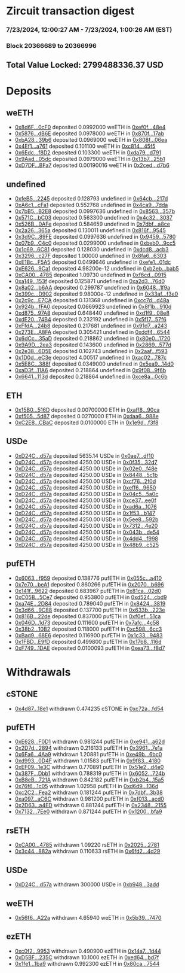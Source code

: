 # Zircuit transaction digest
### 7/23/2024, 12:00:27 AM - 7/23/2024, 1:00:26 AM (EST)
### Block 20366689 to 20366996

## Total Value Locked: 2799488336.37 USD

# Deposits
## weETH
- [0x8d6F...0cF0](https://etherscan.io/address/0x8d6FcBE7402a7169081Aa57720bb576DE1130cF0) deposited 0.0992000 weETH in [0xef0f...48e4](https://etherscan.io/tx/0x8d6FcBE7402a7169081Aa57720bb576DE1130cF0)
- [0x5876...dB6E](https://etherscan.io/address/0x58769DC0EEE22B7CCcB3E488b079A82A730EdB6E) deposited 0.0978000 weETH in [0x870f...17ab](https://etherscan.io/tx/0x58769DC0EEE22B7CCcB3E488b079A82A730EdB6E)
- [0xbA28...39b6](https://etherscan.io/address/0xbA28E77d0bCeA4D2B0c7A97604408a08458739b6) deposited 0.0969000 weETH in [0x808f...06ea](https://etherscan.io/tx/0xbA28E77d0bCeA4D2B0c7A97604408a08458739b6)
- [0x4Ef1...a761](https://etherscan.io/address/0x4Ef1DEe12757410709Ed0d36Fafece78A370a761) deposited 0.101100 weETH in [0xc814...45f5](https://etherscan.io/tx/0x4Ef1DEe12757410709Ed0d36Fafece78A370a761)
- [0x6Edc...f8D2](https://etherscan.io/address/0x6Edc9EA26DDd8Cb5EB3400260259D0C3EAFFf8D2) deposited 0.103300 weETH in [0xda79...d791](https://etherscan.io/tx/0x6Edc9EA26DDd8Cb5EB3400260259D0C3EAFFf8D2)
- [0x9Aad...05dc](https://etherscan.io/address/0x9Aad8919EAFDBFbce3B6Ea6821986c75B85105dc) deposited 0.0979000 weETH in [0x13b7...25b1](https://etherscan.io/tx/0x9Aad8919EAFDBFbce3B6Ea6821986c75B85105dc)
- [0xD7DF...BFa7](https://etherscan.io/address/0xD7DF7E085214743530afF339aFC420c7c720BFa7) deposited 0.00190016 weETH in [0x2ced...d7b6](https://etherscan.io/tx/0xD7DF7E085214743530afF339aFC420c7c720BFa7)
## undefined
- [0xfeB5...2245](https://etherscan.io/address/0xfeB536d0aed57B1023b1fFb4A3b388748f112245) deposited 0.128793 undefined in [0x64cb...217d](https://etherscan.io/tx/0xfeB536d0aed57B1023b1fFb4A3b388748f112245)
- [0xA6c1...cFa1](https://etherscan.io/address/0xA6c1Db7f1EF5501d79b5e4e6c2C8beBdBADAcFa1) deposited 0.552768 undefined in [0x4ca9...7dda](https://etherscan.io/tx/0xA6c1Db7f1EF5501d79b5e4e6c2C8beBdBADAcFa1)
- [0x7bB5...B2E8](https://etherscan.io/address/0x7bB5031ABcd7Df92097560c25E5b1cfde987B2E8) deposited 0.0997636 undefined in [0x8563...357b](https://etherscan.io/tx/0x7bB5031ABcd7Df92097560c25E5b1cfde987B2E8)
- [0x571C...bC03](https://etherscan.io/address/0x571CA3CE592E294c9dc63Ec1191E714F60ADbC03) deposited 0.563300 undefined in [0x4c32...3037](https://etherscan.io/tx/0x571CA3CE592E294c9dc63Ec1191E714F60ADbC03)
- [0x526B...0AFe](https://etherscan.io/address/0x526B3F77E16EcFE3f7f3815E1F1f19D44De00AFe) deposited 0.584659 undefined in [0x7dbf...a8ce](https://etherscan.io/tx/0x526B3F77E16EcFE3f7f3815E1F1f19D44De00AFe)
- [0x2a26...365a](https://etherscan.io/address/0x2a26F00A4A77Dbc83bcdB6f2d6AD3531F5FC365a) deposited 0.130011 undefined in [0x816f...9545](https://etherscan.io/tx/0x2a26F00A4A77Dbc83bcdB6f2d6AD3531F5FC365a)
- [0x3d9C...89FE](https://etherscan.io/address/0x3d9C97137449951F69cBe6a9cCAc6121274a89FE) deposited 0.0997636 undefined in [0x9459...5780](https://etherscan.io/tx/0x3d9C97137449951F69cBe6a9cCAc6121274a89FE)
- [0x07b9...C4c0](https://etherscan.io/address/0x07b9F18ae89C164B8be13Dc493AcaDbC7497C4c0) deposited 0.0299000 undefined in [0xbeb0...9cc5](https://etherscan.io/tx/0x07b9F18ae89C164B8be13Dc493AcaDbC7497C4c0)
- [0x1c69...6C81](https://etherscan.io/address/0x1c69a225440B8ef1a2445758ACE9a24f22016C81) deposited 0.128030 undefined in [0xdcd8...acb3](https://etherscan.io/tx/0x1c69a225440B8ef1a2445758ACE9a24f22016C81)
- [0x3296...c27F](https://etherscan.io/address/0x3296B13B1eE66D953d4449BD81581a4612ECc27F) deposited 1.00000 undefined in [0x8fa6...6303](https://etherscan.io/tx/0x3296B13B1eE66D953d4449BD81581a4612ECc27F)
- [0xE1Bc...F5A5](https://etherscan.io/address/0xE1Bc3089531F73551718e152B9689bB71234F5A5) deposited 0.0499646 undefined in [0xefe1...01dc](https://etherscan.io/tx/0xE1Bc3089531F73551718e152B9689bB71234F5A5)
- [0xE626...9Ca1](https://etherscan.io/address/0xE6268B56f6E2f949Aa8521893c290a348f929Ca1) deposited 4.98200e-12 undefined in [0xb2eb...bab5](https://etherscan.io/tx/0xE6268B56f6E2f949Aa8521893c290a348f929Ca1)
- [0xCA00...4785](https://etherscan.io/address/0xCA0073964efe7f9422CeB16901018b1DB0cC4785) deposited 1.09730 undefined in [0xf6cd...0915](https://etherscan.io/tx/0xCA0073964efe7f9422CeB16901018b1DB0cC4785)
- [0xa149...153f](https://etherscan.io/address/0xa149C9b58AEb9Db39d5E417C2D083092607C153f) deposited 0.125871 undefined in [0xa2d3...76d0](https://etherscan.io/tx/0xa149C9b58AEb9Db39d5E417C2D083092607C153f)
- [0x8a02...b6AA](https://etherscan.io/address/0x8a025a6b2397b5604EC25146a559f2666035b6AA) deposited 0.299787 undefined in [0x6048...1f9a](https://etherscan.io/tx/0x8a025a6b2397b5604EC25146a559f2666035b6AA)
- [0x399c...D902](https://etherscan.io/address/0x399cfD2B89a6C0bD12b8E905dC75F6dD2752D902) deposited 9.98000e-12 undefined in [0x33af...f3e0](https://etherscan.io/tx/0x399cfD2B89a6C0bD12b8E905dC75F6dD2752D902)
- [0x2c9c...E7CA](https://etherscan.io/address/0x2c9c6a5EB9B149ccfba1539825e74fF4C3a5E7CA) deposited 0.131368 undefined in [0xcc7d...d48a](https://etherscan.io/tx/0x2c9c6a5EB9B149ccfba1539825e74fF4C3a5E7CA)
- [0x924b...fFA0](https://etherscan.io/address/0x924bdE4Cf7CE16cd40F0Df2d2bd1D00FdDAdfFA0) deposited 0.0669923 undefined in [0x8f1b...910d](https://etherscan.io/tx/0x924bdE4Cf7CE16cd40F0Df2d2bd1D00FdDAdfFA0)
- [0xd875...97A8](https://etherscan.io/address/0xd875Cd059778e124AdF83Be97925c87c316f97A8) deposited 0.648440 undefined in [0xd1f9...08e8](https://etherscan.io/tx/0xd875Cd059778e124AdF83Be97925c87c316f97A8)
- [0xdE20...74B4](https://etherscan.io/address/0xdE200Dd5923f2d320d82dCc9f7d7629D528F74B4) deposited 0.232192 undefined in [0x5f17...57f6](https://etherscan.io/tx/0xdE200Dd5923f2d320d82dCc9f7d7629D528F74B4)
- [0xFfdA...24b8](https://etherscan.io/address/0xFfdA3B4A9BB121617d40b2bF28a64910D46224b8) deposited 0.217681 undefined in [0x91d7...a243](https://etherscan.io/tx/0xFfdA3B4A9BB121617d40b2bF28a64910D46224b8)
- [0x273E...A8FA](https://etherscan.io/address/0x273E2a10FBbC05886b5471b739A9bC6b1AC7A8FA) deposited 0.305421 undefined in [0xddf4...6544](https://etherscan.io/tx/0x273E2a10FBbC05886b5471b739A9bC6b1AC7A8FA)
- [0x6dCc...35aD](https://etherscan.io/address/0x6dCcFf664b5CDdA1EfADfD33312a3124514935aD) deposited 0.218862 undefined in [0x80e0...1720](https://etherscan.io/tx/0x6dCcFf664b5CDdA1EfADfD33312a3124514935aD)
- [0x9A9D...2ea3](https://etherscan.io/address/0x9A9D5c0fD1a6f969bfe1201D910cC63F4bE42ea3) deposited 0.143600 undefined in [0x2869...577d](https://etherscan.io/tx/0x9A9D5c0fD1a6f969bfe1201D910cC63F4bE42ea3)
- [0x2e38...6D5E](https://etherscan.io/address/0x2e382C2e47FA2ECA279B9750A376258Df5796D5E) deposited 0.102743 undefined in [0x2aaf...f593](https://etherscan.io/tx/0x2e382C2e47FA2ECA279B9750A376258Df5796D5E)
- [0x1D0d...eC3e](https://etherscan.io/address/0x1D0da4377769C0eC5D0a04A8ce0e68e935E0eC3e) deposited 4.00517 undefined in [0xac02...787c](https://etherscan.io/tx/0x1D0da4377769C0eC5D0a04A8ce0e68e935E0eC3e)
- [0x5E8C...388f](https://etherscan.io/address/0x5E8C693238d90Fd8dEb18B5b7cD8833E840c388f) deposited 0.0349000 undefined in [0x5ea9...14d0](https://etherscan.io/tx/0x5E8C693238d90Fd8dEb18B5b7cD8833E840c388f)
- [0xaD3f...11A6](https://etherscan.io/address/0xaD3fC4917617aE56e9907d4E166E94Ed6F8d11A6) deposited 0.218864 undefined in [0x9f08...9f6b](https://etherscan.io/tx/0xaD3fC4917617aE56e9907d4E166E94Ed6F8d11A6)
- [0x6641...113d](https://etherscan.io/address/0x6641bDd8064708EBF62566F3fA8F0519acba113d) deposited 0.218864 undefined in [0xce8a...0c6b](https://etherscan.io/tx/0x6641bDd8064708EBF62566F3fA8F0519acba113d)
## ETH
- [0x15B0...516D](https://etherscan.io/address/0x15B01B37a34639d89ed30A00Cd2A871cFAAa516D) deposited 0.00700000 ETH in [0xaff8...90ca](https://etherscan.io/tx/0x15B01B37a34639d89ed30A00Cd2A871cFAAa516D)
- [0xf505...5d87](https://etherscan.io/address/0xf50574Bf5a47543609Caad46bd6ebC9bC9885d87) deposited 0.0270000 ETH in [0xdaa6...988e](https://etherscan.io/tx/0xf50574Bf5a47543609Caad46bd6ebC9bC9885d87)
- [0xC2E8...CBaC](https://etherscan.io/address/0xC2E84669d20fcDBCeF787e471DA367D39047CBaC) deposited 0.0100000 ETH in [0x1e9d...f3f8](https://etherscan.io/tx/0xC2E84669d20fcDBCeF787e471DA367D39047CBaC)
## USDe
- [0xD24C...d57a](https://etherscan.io/address/0xD24Cfe2d0fa81369ca6291c28ac5426e16B6d57a) deposited 5635.14 USDe in [0x0ae7...df10](https://etherscan.io/tx/0xD24Cfe2d0fa81369ca6291c28ac5426e16B6d57a)
- [0xD24C...d57a](https://etherscan.io/address/0xD24Cfe2d0fa81369ca6291c28ac5426e16B6d57a) deposited 4250.00 USDe in [0x0f35...32d7](https://etherscan.io/tx/0xD24Cfe2d0fa81369ca6291c28ac5426e16B6d57a)
- [0xD24C...d57a](https://etherscan.io/address/0xD24Cfe2d0fa81369ca6291c28ac5426e16B6d57a) deposited 4250.00 USDe in [0x02e0...f48e](https://etherscan.io/tx/0xD24Cfe2d0fa81369ca6291c28ac5426e16B6d57a)
- [0xD24C...d57a](https://etherscan.io/address/0xD24Cfe2d0fa81369ca6291c28ac5426e16B6d57a) deposited 4250.00 USDe in [0x8448...5c1b](https://etherscan.io/tx/0xD24Cfe2d0fa81369ca6291c28ac5426e16B6d57a)
- [0xD24C...d57a](https://etherscan.io/address/0xD24Cfe2d0fa81369ca6291c28ac5426e16B6d57a) deposited 4250.00 USDe in [0xcf76...2f0d](https://etherscan.io/tx/0xD24Cfe2d0fa81369ca6291c28ac5426e16B6d57a)
- [0xD24C...d57a](https://etherscan.io/address/0xD24Cfe2d0fa81369ca6291c28ac5426e16B6d57a) deposited 4250.00 USDe in [0xeff6...9650](https://etherscan.io/tx/0xD24Cfe2d0fa81369ca6291c28ac5426e16B6d57a)
- [0xD24C...d57a](https://etherscan.io/address/0xD24Cfe2d0fa81369ca6291c28ac5426e16B6d57a) deposited 4250.00 USDe in [0x04c5...5a0c](https://etherscan.io/tx/0xD24Cfe2d0fa81369ca6291c28ac5426e16B6d57a)
- [0xD24C...d57a](https://etherscan.io/address/0xD24Cfe2d0fa81369ca6291c28ac5426e16B6d57a) deposited 4250.00 USDe in [0xce37...ee0f](https://etherscan.io/tx/0xD24Cfe2d0fa81369ca6291c28ac5426e16B6d57a)
- [0xD24C...d57a](https://etherscan.io/address/0xD24Cfe2d0fa81369ca6291c28ac5426e16B6d57a) deposited 4250.00 USDe in [0xad6a...1076](https://etherscan.io/tx/0xD24Cfe2d0fa81369ca6291c28ac5426e16B6d57a)
- [0xD24C...d57a](https://etherscan.io/address/0xD24Cfe2d0fa81369ca6291c28ac5426e16B6d57a) deposited 4250.00 USDe in [0x1f53...b147](https://etherscan.io/tx/0xD24Cfe2d0fa81369ca6291c28ac5426e16B6d57a)
- [0xD24C...d57a](https://etherscan.io/address/0xD24Cfe2d0fa81369ca6291c28ac5426e16B6d57a) deposited 4250.00 USDe in [0x5ee8...592b](https://etherscan.io/tx/0xD24Cfe2d0fa81369ca6291c28ac5426e16B6d57a)
- [0xD24C...d57a](https://etherscan.io/address/0xD24Cfe2d0fa81369ca6291c28ac5426e16B6d57a) deposited 4250.00 USDe in [0x7312...4e20](https://etherscan.io/tx/0xD24Cfe2d0fa81369ca6291c28ac5426e16B6d57a)
- [0xD24C...d57a](https://etherscan.io/address/0xD24Cfe2d0fa81369ca6291c28ac5426e16B6d57a) deposited 4250.00 USDe in [0x043b...de54](https://etherscan.io/tx/0xD24Cfe2d0fa81369ca6291c28ac5426e16B6d57a)
- [0xD24C...d57a](https://etherscan.io/address/0xD24Cfe2d0fa81369ca6291c28ac5426e16B6d57a) deposited 4250.00 USDe in [0x4dd4...f998](https://etherscan.io/tx/0xD24Cfe2d0fa81369ca6291c28ac5426e16B6d57a)
- [0xD24C...d57a](https://etherscan.io/address/0xD24Cfe2d0fa81369ca6291c28ac5426e16B6d57a) deposited 4250.00 USDe in [0x48b9...c525](https://etherscan.io/tx/0xD24Cfe2d0fa81369ca6291c28ac5426e16B6d57a)
## pufETH
- [0x6063...f959](https://etherscan.io/address/0x60638707686b7feFb12Fd7012bD1F02d830Af959) deposited 0.138776 pufETH in [0x055c...a410](https://etherscan.io/tx/0x60638707686b7feFb12Fd7012bD1F02d830Af959)
- [0x7e70...beA1](https://etherscan.io/address/0x7e7035d0e81d1e25e4e8150b68d619EBa187beA1) deposited 0.860266 pufETH in [0x2070...b696](https://etherscan.io/tx/0x7e7035d0e81d1e25e4e8150b68d619EBa187beA1)
- [0x141f...9622](https://etherscan.io/address/0x141fbCa0e873977bD1E5cD5027a6163CFA8e9622) deposited 0.683967 pufETH in [0x81ca...02d0](https://etherscan.io/tx/0x141fbCa0e873977bD1E5cD5027a6163CFA8e9622)
- [0xC05B...5Ce7](https://etherscan.io/address/0xC05B408128cAF3B17aF542AA7fCa54e0203b5Ce7) deposited 0.953800 pufETH in [0xd524...cbd9](https://etherscan.io/tx/0xC05B408128cAF3B17aF542AA7fCa54e0203b5Ce7)
- [0xa74E...2D84](https://etherscan.io/address/0xa74E74E8C97C98B5831579fb505224B381F92D84) deposited 0.789040 pufETH in [0x8424...3819](https://etherscan.io/tx/0xa74E74E8C97C98B5831579fb505224B381F92D84)
- [0x3d66...9C88](https://etherscan.io/address/0x3d669e81d34b0f59B94560E2Bf3Ed56062Ca9C88) deposited 0.137700 pufETH in [0x633b...223e](https://etherscan.io/tx/0x3d669e81d34b0f59B94560E2Bf3Ed56062Ca9C88)
- [0x816B...22de](https://etherscan.io/address/0x816B128Ce0450BF54dD14B730AF0cdD140e222de) deposited 0.837000 pufETH in [0xf0ef...51ca](https://etherscan.io/tx/0x816B128Ce0450BF54dD14B730AF0cdD140e222de)
- [0x046D...1d73](https://etherscan.io/address/0x046DE45Fc935e87C502f047e011e3438c9171d73) deposited 0.111600 pufETH in [0x7afc...4c58](https://etherscan.io/tx/0x046DE45Fc935e87C502f047e011e3438c9171d73)
- [0x38b2...10B2](https://etherscan.io/address/0x38b22b16038618E6c9328e980198CF90878b10B2) deposited 0.118000 pufETH in [0xc598...6cc3](https://etherscan.io/tx/0x38b22b16038618E6c9328e980198CF90878b10B2)
- [0xBad9...68E6](https://etherscan.io/address/0xBad9804B9A43A28b9BBb1d433205A4a30c3968E6) deposited 0.116900 pufETH in [0x1c33...9483](https://etherscan.io/tx/0xBad9804B9A43A28b9BBb1d433205A4a30c3968E6)
- [0x1FBD...E9fD](https://etherscan.io/address/0x1FBD4d6c3C43E1CDB6703470361B096bED86E9fD) deposited 0.499800 pufETH in [0x17b8...116d](https://etherscan.io/tx/0x1FBD4d6c3C43E1CDB6703470361B096bED86E9fD)
- [0xF749...1DAE](https://etherscan.io/address/0xF749501b1B2E9200A77aFaDAE827264f395a1DAE) deposited 0.0100093 pufETH in [0xea73...f8d7](https://etherscan.io/tx/0xF749501b1B2E9200A77aFaDAE827264f395a1DAE)
# Withdrawals
## cSTONE
- [0x4d87...18e1](https://etherscan.io/address/0x4d8760999BA8Eb187682e1a9352c031af23418e1) withdrawn 0.474235 cSTONE in [0xc72a...fd54](https://etherscan.io/tx/0x4d8760999BA8Eb187682e1a9352c031af23418e1)
## pufETH
- [0xE628...F0D1](https://etherscan.io/address/0xE628a103f41B7E4D0AB8E9934620eB50295EF0D1) withdrawn 0.981244 pufETH in [0xe941...a62d](https://etherscan.io/tx/0xE628a103f41B7E4D0AB8E9934620eB50295EF0D1)
- [0x2D7d...2894](https://etherscan.io/address/0x2D7d647963514d2F2A55b7159F95d7Fd6c6f2894) withdrawn 0.216133 pufETH in [0x3961...7e1a](https://etherscan.io/tx/0x2D7d647963514d2F2A55b7159F95d7Fd6c6f2894)
- [0x6Fa6...4Aa9](https://etherscan.io/address/0x6Fa6A9CEF0D64ba3D358c3b902D648e5791E4Aa9) withdrawn 1.20881 pufETH in [0xe49b...6bc0](https://etherscan.io/tx/0x6Fa6A9CEF0D64ba3D358c3b902D648e5791E4Aa9)
- [0xd993...0D4F](https://etherscan.io/address/0xd99346f9806688627B7BFA7b4271d85f5C840D4F) withdrawn 1.01583 pufETH in [0x9f83...4180](https://etherscan.io/tx/0xd99346f9806688627B7BFA7b4271d85f5C840D4F)
- [0xEF09...1e3C](https://etherscan.io/address/0xEF0980A17668aE3A2Ea4782B95c680EbCde11e3C) withdrawn 0.770891 pufETH in [0x51e2...d4e0](https://etherscan.io/tx/0xEF0980A17668aE3A2Ea4782B95c680EbCde11e3C)
- [0x387F...Dbb1](https://etherscan.io/address/0x387F95DaBBA8FE9a49ee2544f257fCb5D417Dbb1) withdrawn 0.788319 pufETH in [0x6052...724b](https://etherscan.io/tx/0x387F95DaBBA8FE9a49ee2544f257fCb5D417Dbb1)
- [0xB8eB...721A](https://etherscan.io/address/0xB8eB21E96758A216b77c7380835aC876A08E721A) withdrawn 0.842182 pufETH in [0xb2b4...15a5](https://etherscan.io/tx/0xB8eB21E96758A216b77c7380835aC876A08E721A)
- [0x76f6...1c05](https://etherscan.io/address/0x76f65a233E33f220c1c04317E0f0b4CFC7551c05) withdrawn 1.02958 pufETH in [0xd6d9...136d](https://etherscan.io/tx/0x76f65a233E33f220c1c04317E0f0b4CFC7551c05)
- [0xc2C2...Fea2](https://etherscan.io/address/0xc2C22582C054aC6240Bab512df8AD8c94116Fea2) withdrawn 0.181244 pufETH in [0x7dbf...3b38](https://etherscan.io/tx/0xc2C22582C054aC6240Bab512df8AD8c94116Fea2)
- [0xa097...aC6C](https://etherscan.io/address/0xa097518373b558Ac29A8D198616B799b44baaC6C) withdrawn 0.981200 pufETH in [0xf013...acd0](https://etherscan.io/tx/0xa097518373b558Ac29A8D198616B799b44baaC6C)
- [0x2D63...a4ED](https://etherscan.io/address/0x2D63e8FC6de4a87ce16030D1455A844D578Ca4ED) withdrawn 0.881244 pufETH in [0x2348...2155](https://etherscan.io/tx/0x2D63e8FC6de4a87ce16030D1455A844D578Ca4ED)
- [0x7132...7Ee0](https://etherscan.io/address/0x7132d0BFA19A67b69f2aCe45d593fC0554417Ee0) withdrawn 0.871244 pufETH in [0x1200...bfa9](https://etherscan.io/tx/0x7132d0BFA19A67b69f2aCe45d593fC0554417Ee0)
## rsETH
- [0xCA00...4785](https://etherscan.io/address/0xCA0073964efe7f9422CeB16901018b1DB0cC4785) withdrawn 1.09220 rsETH in [0x2025...2781](https://etherscan.io/tx/0xCA0073964efe7f9422CeB16901018b1DB0cC4785)
- [0x3c44...882a](https://etherscan.io/address/0x3c442750b9E51483dc1356ba3FedEBd77C0f882a) withdrawn 0.110633 rsETH in [0x6fd2...4d29](https://etherscan.io/tx/0x3c442750b9E51483dc1356ba3FedEBd77C0f882a)
## USDe
- [0xD24C...d57a](https://etherscan.io/address/0xD24Cfe2d0fa81369ca6291c28ac5426e16B6d57a) withdrawn 300000 USDe in [0xb948...3add](https://etherscan.io/tx/0xD24Cfe2d0fa81369ca6291c28ac5426e16B6d57a)
## weETH
- [0x56f6...A22a](https://etherscan.io/address/0x56f6833372089AD01113433C8A472980aC4fA22a) withdrawn 4.65940 weETH in [0x5b39...7470](https://etherscan.io/tx/0x56f6833372089AD01113433C8A472980aC4fA22a)
## ezETH
- [0xc0f2...9953](https://etherscan.io/address/0xc0f25012F261e67690F437b4AD0880Ed3Edc9953) withdrawn 0.490900 ezETH in [0x14a7...1d44](https://etherscan.io/tx/0xc0f25012F261e67690F437b4AD0880Ed3Edc9953)
- [0xD5BF...235C](https://etherscan.io/address/0xD5BFaD90df9F7d47f563c8E02D6261803ee4235C) withdrawn 10.1000 ezETH in [0xed64...bd7f](https://etherscan.io/tx/0xD5BFaD90df9F7d47f563c8E02D6261803ee4235C)
- [0x1fe1...1ba9](https://etherscan.io/address/0x1fe1f5A806A6adA625745D4faC9c61bFF8A31ba9) withdrawn 0.992300 ezETH in [0x80ca...7544](https://etherscan.io/tx/0x1fe1f5A806A6adA625745D4faC9c61bFF8A31ba9)
